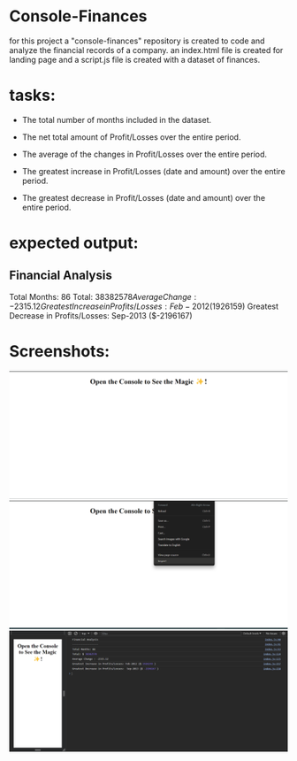 # Console-Finances
for this project a "console-finances" repository is created to code and analyze the financial records of a company. 
an index.html file is created for landing page and a script.js file is created with a dataset of finances.

# tasks: 
* The total number of months included in the dataset.

* The net total amount of Profit/Losses over the entire period.

* The average of the changes in Profit/Losses over the entire period.
  
* The greatest increase in Profit/Losses (date and amount) over the entire period.

* The greatest decrease in Profit/Losses (date and amount) over the entire period.

# expected output:
 Financial Analysis 
  ----------------
  Total Months: 86
  Total: $38382578
  Average Change: -2315.12
  Greatest Increase in Profits/Losses: Feb-2012 ($1926159)
  Greatest Decrease in Profits/Losses: Sep-2013 ($-2196167)

# Screenshots:
![screenshot1](https://github.com/eramsk/Console-Finances/blob/main/images/Screenshot1.png?raw=true)
![screenshot2](https://github.com/eramsk/Console-Finances/blob/main/images/Screenshot2.png?raw=true)
![screenshot3](https://github.com/eramsk/Console-Finances/blob/main/images/Screenshot3.png?raw=true)